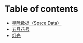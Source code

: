 # Table of contents

* [星际数据（Space Data）](README.md)
* [五月花号](wu-yue-hua-hao.md)
* [灯光](deng-guang.md)
